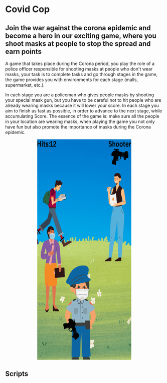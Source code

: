 # Covid Cop

## Join the war against the corona epidemic and become a hero in our exciting game, where you shoot masks at people to stop the spread and earn points
A game that takes place during the Corona period, you play the role of a police officer responsible for shooting masks at people who don't wear masks, your task is to complete tasks and go through stages in the game, the game provides you with environments for each stage (malls, supermarket, etc.).

In each stage you are a policeman who gives people masks by shooting your special mask gun, but you have to be careful not to hit people who are already wearing masks because it will lower your score. In each stage you aim to finish as fast as possible, in order to advance to the next stage, while accumulating Score. The essence of the game is: make sure all the people in your location are wearing masks, when playing the game you not only have fun but also promote the importance of masks during the Corona epidemic.

<div style="text-align:center"><img src="https://github.com/Game-Dev-Baram-Chahine/covid-cop/blob/main/pics/Covid-Cop-Play.gif" width="300" height="700"/></div>

## Scripts
